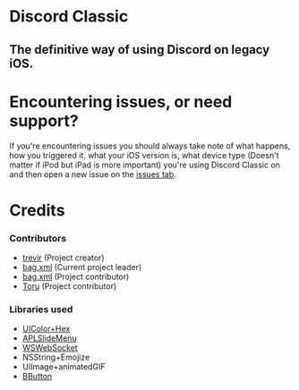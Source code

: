 # Discord Classic
## The definitive way of using Discord on legacy iOS.


# Encountering issues, or need support?
If you're encountering issues you should always take note of what happens, how you triggered it, what your iOS version is, what device type (Doesn't matter if iPod but iPad is more important) you're using Discord Classic on and then open a new issue on the [issues tab](https://github.com/bag-xml/iOS-Discord-Classic/issues).
# Credits

### Contributors
- [trevir](https://github.com/trev3d) (Project creator)
- [bag.xml](https://github.com/bag-xml) (Current project leader)
- [bag.xml](https://github.com/ObscureMosquito) (Project contributor)
- [Toru](https://github.com/ToruTheRedFox) (Project contributor)

### Libraries used

- [UIColor+Hex](https://github.com/bag-xml/UIColor-Hex)
- [APLSlideMenu](https://github.com/apploft/APLSlideMenu)
- [WSWebSocket](https://github.com/ndcube/WebSocket-for-Objective-C)
- NSString+Emojize
- UIImage+animatedGIF
- [BButton](https://github.com/mattlawer/BButton)

